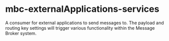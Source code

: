 mbc-externalApplications-services
=================================

A consumer for external applications to send messages to. The payload and routing key settings will trigger various functionality within the Message Broker system.
